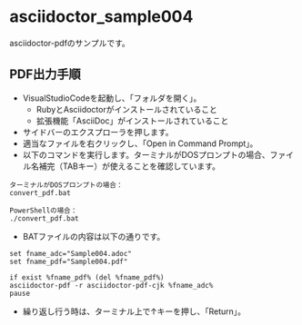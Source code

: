 # asciidoctor_sample004

asciidoctor-pdfのサンプルです。

## PDF出力手順

* VisualStudioCodeを起動し、「フォルダを開く」。
  * RubyとAsciidoctorがインストールされていること
  * 拡張機能「AsciiDoc」がインストールされていること
* サイドバーのエクスプローラを押します。
* 適当なファイルを右クリックし、「Open in Command Prompt」。
* 以下のコマンドを実行します。ターミナルがDOSプロンプトの場合、ファイル名補完（TABキー）が使えることを確認しています。

```
ターミナルがDOSプロンプトの場合：
convert_pdf.bat

PowerShellの場合：
./convert_pdf.bat
```

* BATファイルの内容は以下の通りです。

```
set fname_adc="Sample004.adoc"
set fname_pdf="Sample004.pdf"

if exist %fname_pdf% (del %fname_pdf%)
asciidoctor-pdf -r asciidoctor-pdf-cjk %fname_adc%
pause
```

* 繰り返し行う時は、ターミナル上で↑キーを押し、「Return」。